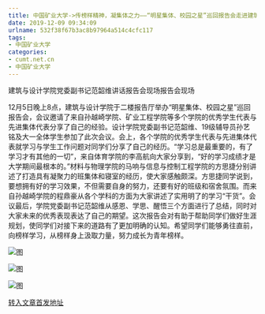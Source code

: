```yaml
---
title: 中国矿业大学->传榜样精神，凝集体之力——“明星集体、校园之星”巡回报告会走进建筑与设计学院 | cumt.net.cn
date: 2019-12-09 09:34:09
urlname: 532f38f67b3ac8b97964a514c4cfc117
tags: 
- 中国矿业大学
categories:
- cumt.net.cn
- 中国矿业大学
---
```

建筑与设计学院党委副书记范韶维讲话报告会现场报告会现场

12月5日晚上8点，建筑与设计学院于二楼报告厅举办“明星集体、校园之星”巡回报告会，会议邀请了来自孙越崎学院、矿业工程学院等多个学院的优秀学生代表与先进集体代表分享了自己的经验。设计学院党委副书记范韶维、19级辅导员孙艺铭及大一全体学生参加了此次会议。会上，各个学院的优秀学生代表与先进集体代表就学习与学生工作问题对同学们分享了自己的经历。“学习总是最重要的，有了学习才有其他的一切”，来自体育学院的李高航向大家分享到，“好的学习成绩才是大学期间最根本的。”材料与物理学院的马响与信息与控制工程学院的方思捷分别讲述了打造具有凝聚力的班集体和寝室的经历，使大家感触颇深。方思捷同学说到，要想拥有好的学习效果，不但需要自身的努力，还要有好的班级和宿舍氛围。而来自孙越崎学院的程鼎豪从各个学科的方面为大家讲述了实用明了的学习“干货”。会议最后，学院党委副书记范韶维从感恩、学思、醒悟三个方面进行了总结，同时对大家未来的优秀表现表达了自己的期望。这次报告会对有助于帮助同学们做好生涯规划，使同学们对接下来的道路有了更加明确的认知。希望同学们能够勇往直前，向榜样学习，从榜样身上汲取力量，努力成长为青年榜样。

![图](http://xwzx.cumt.edu.cn/_upload/article/images/1e/77/a3c7830349bab262b51553a5659c/448d3b56-160e-4b4c-8a5e-fa46be6f978c.jpg)

![图](http://xwzx.cumt.edu.cn/_upload/article/images/1e/77/a3c7830349bab262b51553a5659c/9e3ceb5f-1e51-46ab-93f4-7459253c3510.jpg)

![图](http://xwzx.cumt.edu.cn/_upload/article/images/1e/77/a3c7830349bab262b51553a5659c/435fa4a7-8725-4f79-9efa-f5a72737f49d.jpg)

[转入文章首发地址](http://xwzx.cumt.edu.cn/71/37/c523a553271/page.htm)
